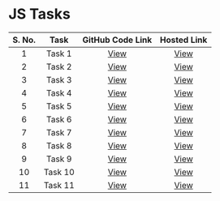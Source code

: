 # JS Tasks

| S. No. | Task | GitHub Code Link | Hosted Link |
| :-: | :-: | :-: | :-: |
| 1 | Task 1 | [View](https://github.com/aryanv8/TasksJS/blob/main/task1.html) | [View](https://aryanv8.github.io/TasksJS/task1.html) |
| 2 | Task 2 | [View](https://github.com/aryanv8/TasksJS/blob/main/task2/) | [View](https://aryanv8.github.io/TasksJS/task2.html) |
| 3 | Task 3 | [View](https://github.com/aryanv8/TasksJS/blob/main/task3.html) | [View](https://aryanv8.github.io/TasksJS/task3.html) |
| 4 | Task 4 | [View](https://github.com/aryanv8/TasksJS/blob/main/task4.html) | [View](https://aryanv8.github.io/TasksJS/task4.html) |
| 5 | Task 5 | [View](https://github.com/aryanv8/TasksJS/blob/main/task5.html) | [View](https://aryanv8.github.io/TasksJS/task5.html) |
| 6 | Task 6 | [View](https://github.com/aryanv8/TasksJS/blob/main/task6.html) | [View](https://aryanv8.github.io/TasksJS/task6.html) |
| 7 | Task 7 | [View](https://github.com/aryanv8/TasksJS/blob/main/task7.html) | [View](https://aryanv8.github.io/TasksJS/task7.html) |
| 8 | Task 8 | [View](https://github.com/aryanv8/TasksJS/blob/main/task8.html) | [View](https://aryanv8.github.io/TasksJS/task8.html) |
| 9 | Task 9 | [View](https://github.com/aryanv8/TasksJS/blob/main/task9.html) | [View](https://aryanv8.github.io/TasksJS/task9.html) |
| 10 | Task 10 | [View](https://github.com/aryanv8/TasksJS/blob/main/task10.html) | [View](https://aryanv8.github.io/TasksJS/task10.html) |
| 11 | Task 11 | [View](https://github.com/aryanv8/TasksJS/blob/main/task11.html) | [View](https://aryanv8.github.io/TasksJS/task11.html) |
